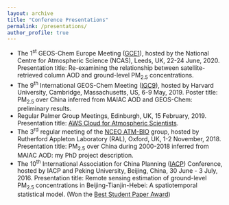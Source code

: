 ```yaml
---
layout: archive
title: "Conference Presentations"
permalink: /presentations/
author_profile: true
---
```


<!-- {% if site.talkmap_link == true %} -->

<!-- <p style="text-decoration:underline;"><a href="/talkmap.html">See a map of all the places I've given a talk!</a></p> -->

<!-- {% endif %} -->

- The 1<sup>st</sup> GEOS-Chem Europe Meeting ([GCE1](http://acmg.seas.harvard.edu/geos/meetings/2020_GCE/index.html)), hosted by the National Centre for Atmospheric Science (NCAS), Leeds, UK, 22-24 June, 2020. Presentation title: Re-examining the relationship between satellite-retrieved column AOD and ground-level PM<sub>2.5</sub> concentrations.
- The 9<sup>th</sup> International GEOS-Chem Meeting ([IGC9](http://acmg.seas.harvard.edu/geos/meetings/2019/index.html)), hosted by Harvard University, Cambridge, Massachusetts, US, 6-9 May, 2019. Poster title: PM<sub>2.5</sub> over China inferred from MAIAC AOD and GEOS-Chem: preliminary results.
- Regular Palmer Group Meetings, Edinburgh, UK, 15 February, 2019. Presentation title: [AWS Cloud for Atmospheric Scientists](https://feiyao-edinburgh.github.io/files/AWS_Cloud_for_Atmospheric_Scientists.pdf).
- The 3<sup>rd</sup> regular meeting of the [NCEO ATM-BIO](https://sites.google.com/view/nceo-atmbio/home) group, hosted by Rutherford Appleton Laboratory (RAL), Oxford, UK, 1-2 November, 2018. Presentation title: PM<sub>2.5</sub> over China during 2000-2018 inferred from MAIAC AOD: my PhD project description.
- The 10<sup>th</sup> International Association for China Planning ([IACP](http://www.chinaplanning.org/alpha/)) Conference, hosted by IACP and Peking University, Beijing, China, 30 June - 3 July, 2016. Presentation title: Remote sensing estimation of ground-level PM<sub>2.5</sub> concentrations in Beijing-Tianjin-Hebei: A spatiotemporal statistical model. (Won the [Best Student Paper Award](https://feiyao-edinburgh.github.io/files/best_student_paper_award.pdf))


<!-- {% for post in site.talks reversed %} -->
  <!-- {% include archive-single-talk.html %} -->
<!-- {% endfor %} -->
